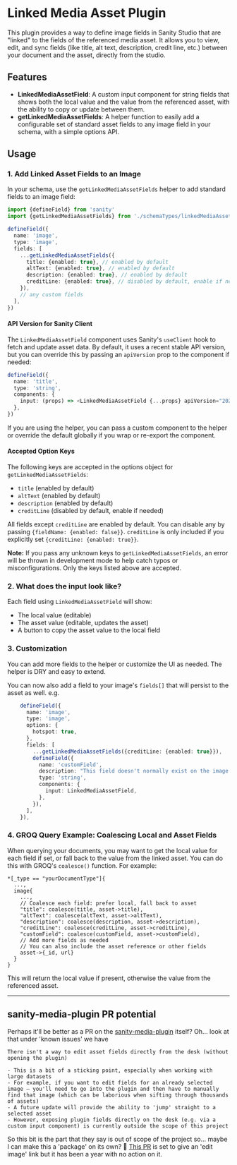 # Linked Media Asset Plugin

This plugin provides a way to define image fields in Sanity Studio that are "linked" to the fields of the referenced media asset. It allows you to view, edit, and sync fields (like title, alt text, description, credit line, etc.) between your document and the asset, directly from the studio.

## Features

- **LinkedMediaAssetField**: A custom input component for string fields that shows both the local value and the value from the referenced asset, with the ability to copy or update between them.
- **getLinkedMediaAssetFields**: A helper function to easily add a configurable set of standard asset fields to any image field in your schema, with a simple options API.

## Usage

### 1. Add Linked Asset Fields to an Image

In your schema, use the `getLinkedMediaAssetFields` helper to add standard fields to an image field:

```ts
import {defineField} from 'sanity'
import {getLinkedMediaAssetFields} from './schemaTypes/linkedMediaAssetFields'

defineField({
  name: 'image',
  type: 'image',
  fields: [
    ...getLinkedMediaAssetFields({
      title: {enabled: true}, // enabled by default
      altText: {enabled: true}, // enabled by default
      description: {enabled: true}, // enabled by default
      creditLine: {enabled: true}, // disabled by default, enable if needed
    }),
    // any custom fields
  ],
})
```

#### API Version for Sanity Client

The `LinkedMediaAssetField` component uses Sanity's `useClient` hook to fetch and update asset data. By default, it uses a recent stable API version, but you can override this by passing an `apiVersion` prop to the component if needed:

```ts
defineField({
  name: 'title',
  type: 'string',
  components: {
    input: (props) => <LinkedMediaAssetField {...props} apiVersion="2023-08-01" />,
  },
})
```

If you are using the helper, you can pass a custom component to the helper or override the default globally if you wrap or re-export the component.

#### Accepted Option Keys

The following keys are accepted in the options object for `getLinkedMediaAssetFields`:

- `title` (enabled by default)
- `altText` (enabled by default)
- `description` (enabled by default)
- `creditLine` (disabled by default, enable if needed)

All fields except `creditLine` are enabled by default. You can disable any by passing `{fieldName: {enabled: false}}`.
`creditLine` is only included if you explicitly set `{creditLine: {enabled: true}}`.

**Note:** If you pass any unknown keys to `getLinkedMediaAssetFields`, an error will be thrown in development mode to help catch typos or misconfigurations. Only the keys listed above are accepted.

### 2. What does the input look like?

Each field using `LinkedMediaAssetField` will show:

- The local value (editable)
- The asset value (editable, updates the asset)
- A button to copy the asset value to the local field

### 3. Customization

You can add more fields to the helper or customize the UI as needed. The helper is DRY and easy to extend.

You can now also add a field to your image's `fields[]` that will persist to the asset as well. e.g.

```typescript
    defineField({
      name: 'image',
      type: 'image',
      options: {
        hotspot: true,
      },
      fields: [
        ...getLinkedMediaAssetFields({creditLine: {enabled: true}}),
        defineField({
          name: 'customField',
          description: "This field doesn't normally exist on the image asset... but now it will!",
          type: 'string',
          components: {
            input: LinkedMediaAssetField,
          },
        }),
      ],
    }),
```

### 4. GROQ Query Example: Coalescing Local and Asset Fields

When querying your documents, you may want to get the local value for each field if set, or fall back to the value from the linked asset. You can do this with GROQ's `coalesce()` function. For example:

```groq
*[_type == "yourDocumentType"]{
  ...,
  image{
    ...,
    // Coalesce each field: prefer local, fall back to asset
    "title": coalesce(title, asset->title),
    "altText": coalesce(altText, asset->altText),
    "description": coalesce(description, asset->description),
    "creditLine": coalesce(creditLine, asset->creditLine),
    "customField": coalesce(customField, asset->customField),
    // Add more fields as needed
    // You can also include the asset reference or other fields
    asset->{_id, url}
  }
}
```

This will return the local value if present, otherwise the value from the referenced asset.

---

## sanity-media-plugin PR potential

Perhaps it'll be better as a PR on the [sanity-media-plugin](https://github.com/sanity-io/sanity-plugin-media/) itself? Oh... look at that under 'known issues' we have

```text
There isn't a way to edit asset fields directly from the desk (without opening the plugin)

- This is a bit of a sticking point, especially when working with large datasets
- For example, if you want to edit fields for an already selected image – you'll need to go into the plugin and then have to manually find that image (which can be laborious when sifting through thousands of assets)
- A future update will provide the ability to 'jump' straight to a selected asset
- However, exposing plugin fields directly on the desk (e.g. via a custom input component) is currently outside the scope of this project
```

So this bit is the part that they say is out of scope of the project so... maybe I can make this a 'package' on its own? :thinking: [This PR](https://github.com/sanity-io/sanity-plugin-media/pull/216) is set to give an 'edit image' link but it has been a year with no action on it.
